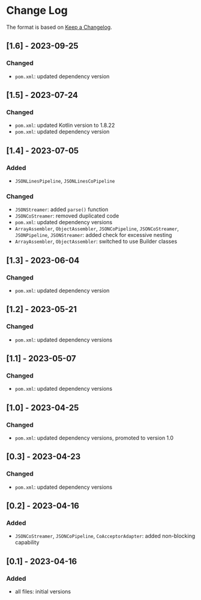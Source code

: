 # Change Log

The format is based on [Keep a Changelog](http://keepachangelog.com/).

## [1.6] - 2023-09-25
### Changed
- `pom.xml`: updated dependency version

## [1.5] - 2023-07-24
### Changed
- `pom.xml`: updated Kotlin version to 1.8.22
- `pom.xml`: updated dependency version

## [1.4] - 2023-07-05
### Added
- `JSONLinesPipeline`, `JSONLinesCoPipeline`
### Changed
- `JSONStreamer`: added `parse()` function
- `JSONCoStreamer`: removed duplicated code
- `pom.xml`: updated dependency versions
- `ArrayAssembler`, `ObjectAssembler`, `JSONCoPipeline`, `JSONCoStreamer`, `JSONPipeline`, `JSONStreamer`: added check
  for excessive nesting
- `ArrayAssembler`, `ObjectAssembler`: switched to use Builder classes

## [1.3] - 2023-06-04
### Changed
- `pom.xml`: updated dependency version

## [1.2] - 2023-05-21
### Changed
- `pom.xml`: updated dependency versions

## [1.1] - 2023-05-07
### Changed
- `pom.xml`: updated dependency versions

## [1.0] - 2023-04-25
### Changed
- `pom.xml`: updated dependency versions, promoted to version 1.0

## [0.3] - 2023-04-23
### Changed
- `pom.xml`: updated dependency versions

## [0.2] - 2023-04-16
### Added
- `JSONCoStreamer`, `JSONCoPipeline`, `CoAcceptorAdapter`: added non-blocking capability

## [0.1] - 2023-04-16
### Added
- all files: initial versions
